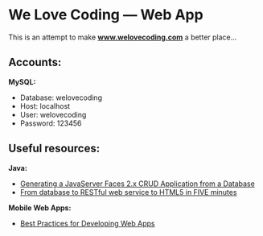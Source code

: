 We Love Coding — Web App
==========
This is an attempt to make **www.welovecoding.com** a better place...

## Accounts: ##

**MySQL:**

- Database: welovecoding
- Host: localhost
- User: welovecoding
- Password: 123456


## Useful resources: ##

**Java:**

- [Generating a JavaServer Faces 2.x CRUD Application from a Database](https://netbeans.org/kb/docs/web/jsf20-crud.html)
- [From database to RESTful web service to HTML5 in FIVE minutes](http://jaxenter.com/from-database-to-restful-web-service-to-html5-in-five-minutes-48908.html)

**Mobile Web Apps:**

- [Best Practices for Developing Web Apps](https://developer.amazon.com/sdk/webapps/Best-Practices.html)

